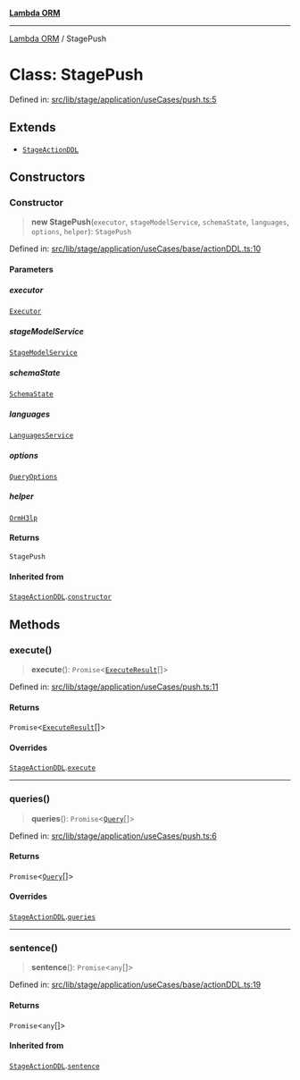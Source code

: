 [**Lambda ORM**](../README.md)

***

[Lambda ORM](../README.md) / StagePush

# Class: StagePush

Defined in: [src/lib/stage/application/useCases/push.ts:5](https://github.com/lambda-orm/lambdaorm/blob/de442ee62b98645313d73b81a13e3c7cf3edad24/src/lib/stage/application/useCases/push.ts#L5)

## Extends

- [`StageActionDDL`](StageActionDDL.md)

## Constructors

### Constructor

> **new StagePush**(`executor`, `stageModelService`, `schemaState`, `languages`, `options`, `helper`): `StagePush`

Defined in: [src/lib/stage/application/useCases/base/actionDDL.ts:10](https://github.com/lambda-orm/lambdaorm/blob/de442ee62b98645313d73b81a13e3c7cf3edad24/src/lib/stage/application/useCases/base/actionDDL.ts#L10)

#### Parameters

##### executor

[`Executor`](../interfaces/Executor.md)

##### stageModelService

[`StageModelService`](StageModelService.md)

##### schemaState

[`SchemaState`](SchemaState.md)

##### languages

[`LanguagesService`](LanguagesService.md)

##### options

[`QueryOptions`](../interfaces/QueryOptions.md)

##### helper

[`OrmH3lp`](OrmH3lp.md)

#### Returns

`StagePush`

#### Inherited from

[`StageActionDDL`](StageActionDDL.md).[`constructor`](StageActionDDL.md#constructor)

## Methods

### execute()

> **execute**(): `Promise`\<[`ExecuteResult`](../interfaces/ExecuteResult.md)[]\>

Defined in: [src/lib/stage/application/useCases/push.ts:11](https://github.com/lambda-orm/lambdaorm/blob/de442ee62b98645313d73b81a13e3c7cf3edad24/src/lib/stage/application/useCases/push.ts#L11)

#### Returns

`Promise`\<[`ExecuteResult`](../interfaces/ExecuteResult.md)[]\>

#### Overrides

[`StageActionDDL`](StageActionDDL.md).[`execute`](StageActionDDL.md#execute)

***

### queries()

> **queries**(): `Promise`\<[`Query`](Query.md)[]\>

Defined in: [src/lib/stage/application/useCases/push.ts:6](https://github.com/lambda-orm/lambdaorm/blob/de442ee62b98645313d73b81a13e3c7cf3edad24/src/lib/stage/application/useCases/push.ts#L6)

#### Returns

`Promise`\<[`Query`](Query.md)[]\>

#### Overrides

[`StageActionDDL`](StageActionDDL.md).[`queries`](StageActionDDL.md#queries)

***

### sentence()

> **sentence**(): `Promise`\<`any`[]\>

Defined in: [src/lib/stage/application/useCases/base/actionDDL.ts:19](https://github.com/lambda-orm/lambdaorm/blob/de442ee62b98645313d73b81a13e3c7cf3edad24/src/lib/stage/application/useCases/base/actionDDL.ts#L19)

#### Returns

`Promise`\<`any`[]\>

#### Inherited from

[`StageActionDDL`](StageActionDDL.md).[`sentence`](StageActionDDL.md#sentence)
